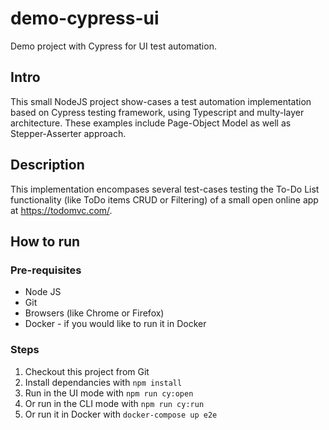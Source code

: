# demo-cypress-ui

Demo project with Cypress for UI test automation.

## Intro

This small NodeJS project show-cases a test automation implementation based on Cypress testing framework, using Typescript and  multy-layer architecture. These examples include Page-Object Model as well as Stepper-Asserter approach.

## Description

This implementation encompases several test-cases testing the To-Do List functionality (like ToDo items CRUD or Filtering) of a small open online app at https://todomvc.com/.

## How to run
### Pre-requisites
- Node JS
- Git
- Browsers (like Chrome or Firefox)
- Docker - if you would like to run it in Docker

### Steps
1. Checkout this project from Git
2. Install dependancies with `npm install`
3. Run in the UI mode with `npm run cy:open`
4. Or run in the CLI mode with `npm run cy:run`
5. Or run it in Docker with `docker-compose up e2e`
